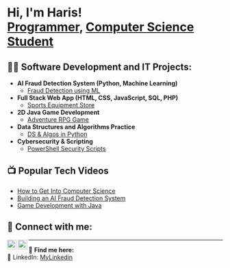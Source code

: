 <h1>Hi, I'm Haris! <br/><a href="https://github.com/haris-github">Programmer</a>, <a href="https://www.linkedin.com/in/your-linkedin">Computer Science Student</a></h1>

<h2>👨‍💻 Software Development and IT Projects:</h2>

- <b>AI Fraud Detection System (Python, Machine Learning)</b>
  - [Fraud Detection using ML](https://github.com/haris-github/AI-Fraud-Detection)
- <b>Full Stack Web App (HTML, CSS, JavaScript, SQL, PHP)</b>
  - [Sports Equipment Store](https://github.com/haris-github/Sports-Equipment-Store)
- <b>2D Java Game Development</b>
  - [Adventure RPG Game](https://github.com/haris-github/Java-RPG-Game)
- <b>Data Structures and Algorithms Practice</b>
  - [DS & Algos in Python](https://github.com/haris-github/DSA-Practice)
- <b>Cybersecurity & Scripting</b>
  - [PowerShell Security Scripts](https://github.com/haris-github/Cybersecurity-Scripts)

<h2>📺 Popular Tech Videos</h2>

- [How to Get Into Computer Science](https://www.youtube.com/your-channel/video1)
- [Building an AI Fraud Detection System](https://www.youtube.com/your-channel/video2)
- [Game Development with Java](https://www.youtube.com/your-channel/video3)

<h2> 🤳 Connect with me:</h2>

[<img align="left" alt="Haris | GitHub" width="22px" src="https://cdn.jsdelivr.net/npm/simple-icons@v3/icons/github.svg" />][github]
[<img align="left" alt="Haris | LinkedIn" width="22px" src="https://cdn.jsdelivr.net/npm/simple-icons@v3/icons/linkedin.svg" />][linkedin]

[github]: https://github.com/haris-github
[linkedin]: https://www.linkedin.com/in/haris-m-9a220a283/

---

📌 **Find me here:**   
🔗 LinkedIn: [MyLinkedin](https://www.linkedin.com/in/haris-m-9a220a283/)


